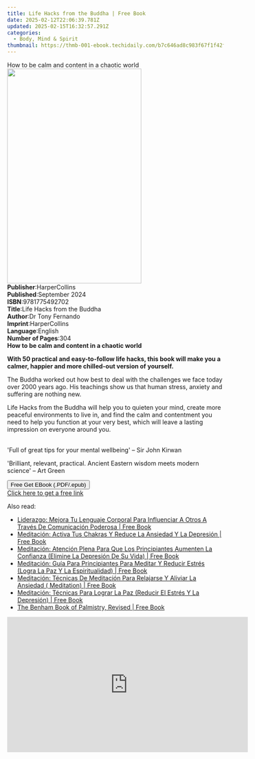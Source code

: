 ```yaml
---
title: Life Hacks from the Buddha | Free Book
date: 2025-02-12T22:06:39.781Z
updated: 2025-02-15T16:32:57.291Z
categories:
  - Body, Mind & Spirit
thumbnail: https://thmb-001-ebook.techidaily.com/b7c646ad8c983f67f1f42fe6c877c46aa8f9d0b992acb8f412394946e92288e7.jpg
---
```

<main id="book-container">
  <div class="flex flex-col">
    <div class="book-brief flex-1 py-6 px-4 sm:p-6 md:py-10 md:px-8">
      <!-- brief-->
      <div class="book-brief-main">
        How to be calm and content in a chaotic world
      </div>
    </div>
    <div
      class="book-meta-info flex-1 grid gap-4 col-start-1 col-end-3 row-start-1 sm:mb-6 sm:grid-cols-4 lg:gap-6 lg:col-start-2 lg:row-end-6 lg:row-span-6 lg:mb-0"
    >
      <div
        class="book-meta-info-left place-content-center mt-4 p-4 text-sm leading-6 col-start-2 col-span-2 dark:text-slate-400"
      >
        <img
          class="w-full h-500 object-cover rounded-lg sm:h-255 sm:col-span-2 lg:col-span-full"
          src="https://img-001-ebook.techidaily.com/38cf1b4eeea6d8fd222988af5f2f5107f54d0e5d299997d0c52cbb4b33942dfb.jpg"
          alt=""
          width="312"
          height="500"
        />
      </div>
      <div
        class="book-meta-info-right mt-2 col-start-1 row-start-2 col-span-3 self-center"
      >
        <!-- meta data  -->
        <div class="flex flex-col px-4 md:px-8">
          <div class="flex-1">
            <strong>Publisher</strong>:<span class="px-2">HarperCollins</span>
          </div>
          <div class="flex-1">
            <strong>Published</strong>:<span class="px-2">September 2024</span>
          </div>
          <div class="flex-1">
            <strong>ISBN</strong>:<span class="px-2">9781775492702</span>
          </div>
          <div class="flex-1">
            <strong>Title</strong>:<span class="px-2"
              >Life Hacks from the Buddha</span
            >
          </div>
          <div class="flex-1">
            <strong>Author</strong>:<span class="px-2">Dr Tony Fernando</span>
          </div>
          <div class="flex-1">
            <strong>Imprint</strong>:<span class="px-2">HarperCollins</span>
          </div>
          <div class="flex-1">
            <strong>Language</strong>:<span class="px-2">English</span>
          </div>
          <div class="flex-1">
            <strong>Number of Pages</strong>:<span class="px-2">304</span>
          </div>
        </div>
      </div>
    </div>
    <div class="book-description flex-1 py-6 px-4 sm:p-6 md:py-10 md:px-8">
      <div class="book-description-main">
        <div accordion-content="" id="description">
          <strong>How to be calm and content in a chaotic world </strong><br />
          <p>
            <strong
              >With 50 practical and easy-to-follow life hacks, this book will
              make you a calmer, happier and more chilled-out version of
              yourself.</strong
            >
          </p>
          <p>
            The Buddha worked out how best to deal with the challenges we face
            today over 2000 years ago. His teachings show us that human stress,
            anxiety and suffering are nothing new.
          </p>
          <p>
            Life Hacks from the Buddha will help you to quieten your mind,
            create more peaceful environments to live in, and find the calm and
            contentment you need to help you function at your very best, which
            will leave a lasting impression on everyone around you.<br /><br />
          </p>
          <p>
            'Full of great tips for your mental wellbeing' – Sir John Kirwan
          </p>
          <p>
            'Brilliant, relevant, practical. Ancient Eastern wisdom meets modern
            science' – Art Green
          </p>
        </div>
      </div>
    </div>
    <div class="book-excerpts flex-1 py-6 px-4 sm:p-6 md:py-10 md:px-8"></div>
    <div
      class="book-about-author flex-1 py-6 px-4 sm:p-6 md:py-10 md:px-8"
    ></div>
    <div class="book-free-get flex-1 py-6 px-4 sm:p-6 md:py-10 md:px-8">
      <button
        id="btn-free-get"
        class="bg-blue-500 hover:bg-blue-700 text-white font-bold py-2 px-4 rounded"
      >
        Free Get EBook (.PDF/.epub)
      </button>
      <div id="countdown-display" class="px-2 text-lg mt-2"></div>
      <a
        id="free-link"
        class="hidden bg-blue-500 hover:bg-blue-700 text-white font-bold py-2 px-4 rounded"
        href="https://www.ebooks.com/en-us/book/211248579/life-hacks-from-the-buddha/dr-tony-fernando/"
        target="_blank"
        >Click here to get a free link</a
      >
    </div>
    <script>
      let countdownTime = 0;
      let countdownInterval = null;
      document
        .getElementById('btn-free-get')
        .addEventListener('click', startCountdown);
      function startCountdown() {
        countdownTime = new Date().getTime() + 60000 * 3;
        countdownInterval = setInterval(updateCountdown, 1000);
        document.getElementById('btn-free-get').disabled = true;
        document
          .getElementById('btn-free-get')
          .classList.add('bg-gray-500', 'cursor-not-allowed');
      }
      function updateCountdown() {
        let currentTime = new Date().getTime();
        let timeLeft = countdownTime - currentTime;
        let secondsLeft = Math.floor(timeLeft / 1000);
        document.getElementById('countdown-display').innerHTML =
          `Remaining time: ${secondsLeft} seconds.`;
        if (secondsLeft <= 0) {
          clearInterval(countdownInterval);
          document.getElementById('btn-free-get').classList.add('hidden');
          document.getElementById('free-link').classList.remove('hidden');
          document.getElementById('countdown-display').innerHTML = '';
        }
      }
    </script>
  </div>
</main>

<ins class="adsbygoogle"
      style="display:block"
      data-ad-client="ca-pub-7571918770474297"
      data-ad-slot="8358498916"
      data-ad-format="auto"
      data-full-width-responsive="true"></ins>
    

<span class="atpl-alsoreadstyle">Also read:</span>
<div><ul>
<li><a href="https://novels-ebooks.techidaily.com/209667344-9781547580514-liderazgo-mejora-tu-lenguaje-corporal-para-influenciar-a-otros-a-traves-de-comunicacion-poderosa/"><u>Liderazgo: Mejora Tu Lenguaje Corporal Para Influenciar A Otros A Través De Comunicación Poderosa | Free Book</u></a></li>
<li><a href="https://novels-ebooks.techidaily.com/209667370-9781547577637-meditacion-activa-tus-chakras-y-reduce-la-ansiedad-y-la-depresion/"><u>Meditación: Activa Tus Chakras Y Reduce La Ansiedad Y La Depresión | Free Book</u></a></li>
<li><a href="https://novels-ebooks.techidaily.com/209667371-9781547576562-meditacion-atencion-plena-para-que-los-principiantes-aumenten-la-confianza-elimine-la-depresion-de-su-vida/"><u>Meditación: Atención Plena Para Que Los Principiantes Aumenten La Confianza (Elimine La Depresión De Su Vida) | Free Book</u></a></li>
<li><a href="https://novels-ebooks.techidaily.com/209667360-9781547576579-meditacion-guia-para-principiantes-para-meditar-y-reducir-estres-logra-la-paz-y-la-espiritualidad/"><u>Meditación: Guía Para Principiantes Para Meditar Y Reducir Estrés (Logra La Paz Y La Espiritualidad) | Free Book</u></a></li>
<li><a href="https://novels-ebooks.techidaily.com/209667349-9781547574551-meditacion-tecnicas-de-meditacion-para-relajarse-y-aliviar-la-ansiedad-meditation/"><u>Meditación: Técnicas De Meditación Para Relajarse Y Aliviar La Ansiedad ( Meditation) | Free Book</u></a></li>
<li><a href="https://novels-ebooks.techidaily.com/209667362-9781547580095-meditacion-tecnicas-para-lograr-la-paz-reducir-el-estres-y-la-depresion/"><u>Meditación: Técnicas Para Lograr La Paz (Reducir El Estrés Y La Depresión) | Free Book</u></a></li>
<li><a href="https://novels-ebooks.techidaily.com/209667644-9781632658166-the-benham-book-of-palmistry-revised/"><u>The Benham Book of Palmistry, Revised | Free Book</u></a></li>
</ul></div>

<!-- affiliate ads begin -->
<iframe width="560" height="315" src="https://www.youtube.com/embed/d-COuhPT5mk?si=wLZU6jkkAdJuAn6h" title="YouTube video player" frameborder="0" allow="accelerometer; autoplay; clipboard-write; encrypted-media; gyroscope; picture-in-picture; web-share" referrerpolicy="strict-origin-when-cross-origin" allowfullscreen></iframe>
<!-- affiliate ads end -->

